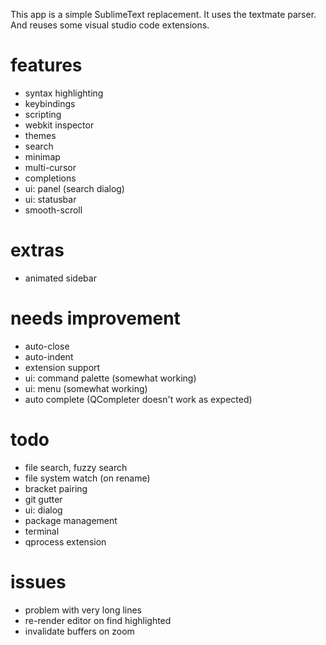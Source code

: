 This app is a simple SublimeText replacement.
It uses the textmate parser. And reuses some visual studio code extensions.

# features
* syntax highlighting
* keybindings
* scripting
* webkit inspector
* themes
* search
* minimap
* multi-cursor
* completions
* ui: panel (search dialog)
* ui: statusbar
* smooth-scroll

# extras
* animated sidebar

# needs improvement
* auto-close
* auto-indent
* extension support
* ui: command palette (somewhat working)
* ui: menu (somewhat working)
* auto complete (QCompleter doesn't work as expected)

# todo
* file search, fuzzy search
* file system watch (on rename)
* bracket pairing
* git gutter
* ui: dialog
* package management
* terminal
* qprocess extension

# issues
* problem with very long lines
* re-render editor on find highlighted
* invalidate buffers on zoom
